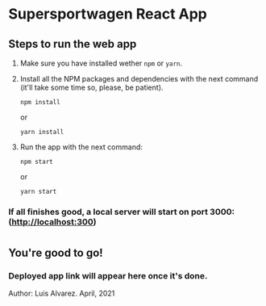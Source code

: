 # Supersportwagen React App

## Steps to run the web app

1.  Make sure you have installed wether `npm` or `yarn`.
2.  Install all the NPM packages and dependencies with the next command (it'll take some time so, please, be patient).

    >

        npm install

    or

    >

        yarn install

3.  Run the app with the next command:

    >

        npm start

    or

    >

        yarn start

### If all finishes good, a local server will start on port 3000:([http://localhost:300](http://localhost:300))

#

## You're good to go!

### Deployed app link will appear here once it's done.

Author: Luis Alvarez. April, 2021

